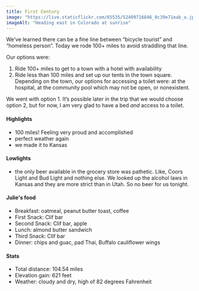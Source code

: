 ```yaml
---
title: First Century
image: "https://live.staticflickr.com/65535/52409716846_0c39e71eab_o.jpg"
imageAlt: "Heading east in Colorado at sunrise"
---
```


We’ve learned there can be a fine line between “bicycle tourist” and “homeless person”. Today we rode 100+ miles to avoid straddling that line. 

Our options were:
1. Ride 100+ miles to get to a town with a hotel with availability
2. Ride less than 100 miles and set up our tents in the town square. Depending on the town, our options for accessing a toilet were: at the hospital, at the community pool which may not be open, or nonexistent. 

We went with option 1. It’s possible later in the trip that we would choose option 2, but for now, I am very glad to have a bed _and_ access to a toilet. 

#### Highlights
- 100 miles! Feeling very proud and accomplished
- perfect weather again
- we made it to Kansas

#### Lowlights
- the only beer available in the grocery store was pathetic. Like, Coors Light and Bud Light and nothing else. We looked up the alcohol laws in Kansas and they are more strict than in Utah. So no beer for us tonight. 

#### Julie's food
- Breakfast: oatmeal, peanut butter toast, coffee
- First Snack: Clif bar
- Second Snack: Clif bar, apple 
- Lunch: almond butter sandwich
- Third Snack: Clif bar  
- Dinner: chips and guac, pad Thai, Buffalo cauliflower wings 

#### Stats
- Total distance: 104.54 miles
- Elevation gain: 621 feet
- Weather: cloudy and dry, high of 82 degrees Fahrenheit
